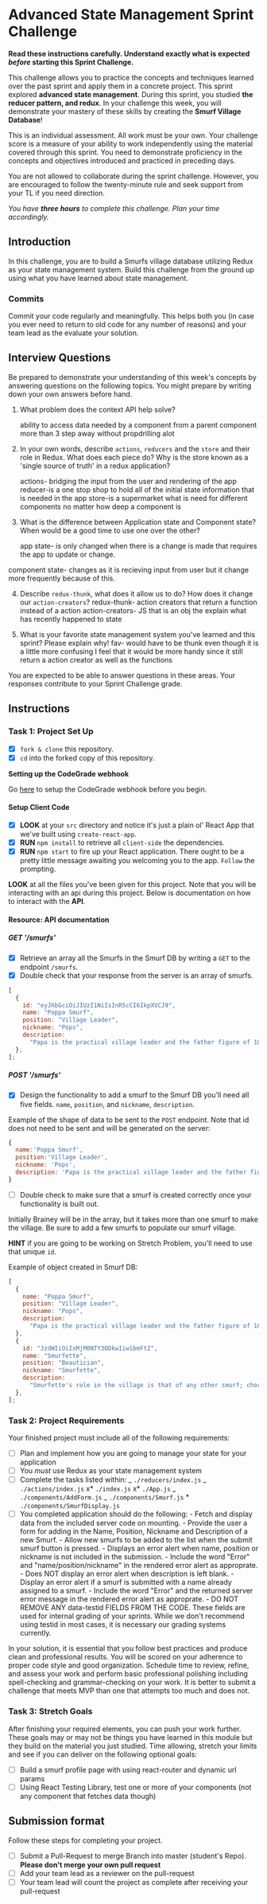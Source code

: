 # Advanced State Management Sprint Challenge

**Read these instructions carefully. Understand exactly what is expected _before_ starting this Sprint Challenge.**

This challenge allows you to practice the concepts and techniques learned over the past sprint and apply them in a concrete project. This sprint explored **advanced state management**. During this sprint, you studied **the reducer pattern, and redux**. In your challenge this week, you will demonstrate your mastery of these skills by creating the **Smurf Village Database**!

This is an individual assessment. All work must be your own. Your challenge score is a measure of your ability to work independently using the material covered through this sprint. You need to demonstrate proficiency in the concepts and objectives introduced and practiced in preceding days.

You are not allowed to collaborate during the sprint challenge. However, you are encouraged to follow the twenty-minute rule and seek support from your TL if you need direction.

_You have **three hours** to complete this challenge. Plan your time accordingly._

## Introduction

In this challenge, you are to build a Smurfs village database utilizing Redux as your state management system. Build this challenge from the ground up using what you have learned about state management.

### Commits

Commit your code regularly and meaningfully. This helps both you (in case you ever need to return to old code for any number of reasons) and your team lead as the evaluate your solution.

## Interview Questions

Be prepared to demonstrate your understanding of this week's concepts by answering questions on the following topics. You might prepare by writing down your own answers before hand.

1. What problem does the context API help solve?

   ability to access data needed by a component from a parent component more than 3 step away without propdrilling alot

2. In your own words, describe `actions`, `reducers` and the `store` and their role in Redux. What does each piece do? Why is the store known as a 'single source of truth' in a redux application?

   actions- bridging the input from the user and rendering of the app
   reducer-is a one stop shop to hold all of the initial state information that is needed in the app
   store-is a supermarket what is need for different components no matter how deep a component is

3. What is the difference between Application state and Component state? When would be a good time to use one over the other?

   app state- is only changed when there is a change is made that requires the app to update or change.

component state- changes as it is recieving input from user but it change more frequently because of this.

4. Describe `redux-thunk`, what does it allow us to do? How does it change our `action-creators`?
   redux-thunk- action creators that return a function instead of a action
   action-creators- JS that is an obj the explain what has recently happened to state

5. What is your favorite state management system you've learned and this sprint? Please explain why!
   fav- would have to be thunk even though it is a little more confusing I feel that it would be more handy since it still return a action creator as well as the functions

You are expected to be able to answer questions in these areas. Your responses contribute to your Sprint Challenge grade.

## Instructions

### Task 1: Project Set Up

- [x] `fork & clone` this repository.
- [x] `cd` into the forked copy of this repository.

**Setting up the CodeGrade webhook**

Go [here](./CodeGrade-webhook.md) to setup the CodeGrade webhook before you begin.

#### Setup Client Code

- [x] **LOOK** at your `src` directory and notice it's just a plain ol' React App that we've built using `create-react-app`.
- [x] **RUN** `npm install` to retrieve all `client-side` the dependencies.
- [x] **RUN** `npm start` to fire up your React application. There ought to be a pretty little message awaiting you welcoming you to the app. `Follow` the prompting.

**LOOK** at all the files you've been given for this project. Note that you will be interacting with an api during this project. Below is documentation on how to interact with the **API**.

#### Resource: API documentation

##### GET '/smurfs'

- [x] Retrieve an array all the Smurfs in the Smurf DB by writing a `GET` to the endpoint `/smurfs`.
- [x] Double check that your response from the server is an array of smurfs.

```js
[
  {
    id: "eyJhbGciOiJIUzI1NiIsInR5cCI6IkpXVCJ9",
    name: "Poppa Smurf",
    position: "Village Leader",
    nickname: "Pops",
    description:
      "Papa is the practical village leader and the father figure of 100 or so young Smurfs. He is easily identified by his red Smurf hat, pants, and a shortly-trimmed white beard and moustache.",
  },
];
```

##### POST '/smurfs'

- [x] Design the functionality to add a smurf to the Smurf DB you'll need all five fields. `name`, `position`, and `nickname`, `description`.

Example of the shape of data to be sent to the `POST` endpoint. Note that id does not need to be sent and will be generated on the server:

```js
{
  name:'Poppa Smurf',
  position:'Village Leader',
  nickname: 'Pops',
  description: 'Papa is the practical village leader and the father figure of 100 or so young Smurfs. He is easily identified by his red Smurf hat, pants, and a shortly-trimmed white beard and moustache.'
}
```

- [ ] Double check to make sure that a smurf is created correctly once your functionality is built out.

Initially Brainey will be in the array, but it takes more than one smurf to make the village. Be sure to add a few smurfs to populate our smurf village.

**HINT** if you are going to be working on Stretch Problem, you'll need to use that unique `id`.

Example of object created in Smurf DB:

```js
[
  {
    name: "Poppa Smurf",
    position: "Village Leader",
    nickname: "Pops",
    description:
      "Papa is the practical village leader and the father figure of 100 or so young Smurfs. He is easily identified by his red Smurf hat, pants, and a shortly-trimmed white beard and moustache.",
  },
  {
    id: "JzdWIiOiIxMjM0NTY3ODkwIiwibmFtZ",
    name: "Smurfette",
    position: "Beautician",
    nickname: "Smurfette",
    description:
      "Smurfette's role in the village is that of any other smurf; chores, and helping out where she can, but for her specifically, she is often seen to be very active in organizing events.",
  },
];
```

### Task 2: Project Requirements

Your finished project must include all of the following requirements:

- [ ] Plan and implement how you are going to manage your state for your application
- [ ] You _must_ use Redux as your state management system
- [ ] Complete the tasks listed within:
      _ `./reducers/index.js`
      _ `./actions/index.js`
      x* `./index.js`
      x* `./App.js`
      _ `./components/AddForm.js`
      _ `./components/Smurf.js` \* `./components/SmurfDisplay.js`
- [ ] You completed application should do the following: - Fetch and display data from the included server code on mounting. - Provide the user a form for adding in the Name, Position, Nickname and Description of a new Smurf. - Allow new smurfs to be added to the list when the submit smurf button is pressed. - Displays an error alert when name, position or nickname is not included in the submission. - Include the word "Error" and "name/position/nickname" in the rendered error alert as approprate. - Does NOT display an error alert when description is left blank. - Display an error alert if a smurf is submitted with a name already assigned to a smurf. - Include the word "Error" and the returned server error message in the rendered error alert as approprate. - DO NOT REMOVE ANY data-testid FIELDS FROM THE CODE. These fields are used for internal grading of your sprints. While we don't recommend using testid in most cases, it is necessary our grading systems currently.

In your solution, it is essential that you follow best practices and produce clean and professional results. You will be scored on your adherence to proper code style and good organization. Schedule time to review, refine, and assess your work and perform basic professional polishing including spell-checking and grammar-checking on your work. It is better to submit a challenge that meets MVP than one that attempts too much and does not.

### Task 3: Stretch Goals

After finishing your required elements, you can push your work further. These goals may or may not be things you have learned in this module but they build on the material you just studied. Time allowing, stretch your limits and see if you can deliver on the following optional goals:

- [ ] Build a smurf profile page with using react-router and dynamic url params
- [ ] Using React Testing Library, test one or more of your components (not any component that fetches data though)

## Submission format

Follow these steps for completing your project.

- [ ] Submit a Pull-Request to merge <firstName-lastName> Branch into master (student's Repo). **Please don't merge your own pull request**
- [ ] Add your team lead as a reviewer on the pull-request
- [ ] Your team lead will count the project as complete after receiving your pull-request

